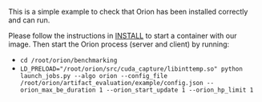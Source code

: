 This is a simple example to check that Orion has been installed correctly and can run.

Please follow the instructions in [INSTALL](INSTALL.md) to start a container with our image.
Then start the Orion process (server and client) by running:
* `cd /root/orion/benchmarking`
* `LD_PRELOAD="/root/orion/src/cuda_capture/libinttemp.so" python launch_jobs.py --algo orion --config_file /root/orion/artifact_evaluation/example/config.json --orion_max_be_duration 1 --orion_start_update 1 --orion_hp_limit 1`
